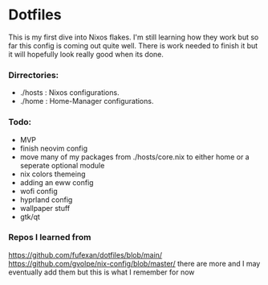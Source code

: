 # Dotfiles

This is my first dive into Nixos flakes. I'm still learning how they work but so far this config is coming out quite well.
There is work needed to finish it but it will hopefully look really good when its done.

### Dirrectories:
- ./hosts : Nixos configurations.
- ./home : Home-Manager configurations.

### Todo:
- MVP
- finish neovim config
- move many of my packages from ./hosts/core.nix to either home or a seperate optional module
- nix colors themeing
- adding an eww config
- wofi config
- hyprland config
- wallpaper stuff
- gtk/qt

### Repos I learned from
https://github.com/fufexan/dotfiles/blob/main/
https://github.com/gvolpe/nix-config/blob/master/
there are more and I may eventually add them but this is what I remember for now
